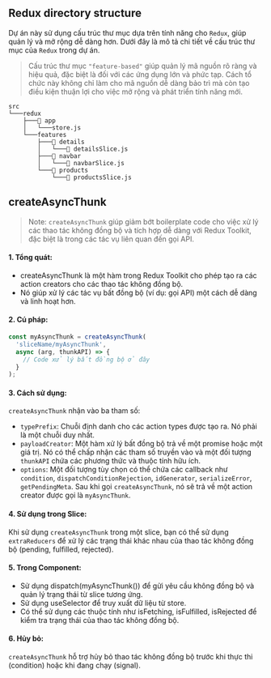 ## Redux directory structure

Dự án này sử dụng cấu trúc thư mục dựa trên tính năng cho `Redux`, giúp quản lý và mở rộng dễ dàng hơn. Dưới đây là mô tả chi tiết về cấu trúc thư mục của `Redux` trong dự án.

> Cấu trúc thư mục `"feature-based"` giúp quản lý mã nguồn rõ ràng và hiệu quả, đặc biệt là đối với các ứng dụng lớn và phức tạp. Cách tổ chức này không chỉ làm cho mã nguồn dễ dàng bảo trì mà còn tạo điều kiện thuận lợi cho việc mở rộng và phát triển tính năng mới.


```plaintext
src
└───redux
    ├───📁 app
    │   └───store.js
    └───features
        ├───📁 details
        │   └───📄 detailsSlice.js
        ├───📁 navbar
        │   └───📄 navbarSlice.js
        └───📁 products
            └───📄 productsSlice.js

```
## createAsyncThunk

>Note: `createAsyncThunk` giúp giảm bớt boilerplate code cho việc xử lý các thao tác không đồng bộ và tích hợp dễ dàng với Redux Toolkit, đặc biệt là trong các tác vụ liên quan đến gọi API.


#### 1. Tổng quát:
- createAsyncThunk là một hàm trong Redux Toolkit cho phép tạo ra các action creators cho các thao tác không đồng bộ.
- Nó giúp xử lý các tác vụ bất đồng bộ (ví dụ: gọi API) một cách dễ dàng và linh hoạt hơn.

#### 2. Cú pháp:

```jsx
const myAsyncThunk = createAsyncThunk(
  'sliceName/myAsyncThunk',
  async (arg, thunkAPI) => {
    // Code xử lý bất đồng bộ ở đây
  }
);
```

#### 3. Cách sử dụng:

`createAsyncThunk` nhận vào ba tham số:
- `typePrefix`: Chuỗi định danh cho các action types được tạo ra. Nó phải là một chuỗi duy nhất.
- `payloadCreator`: Một hàm xử lý bất đồng bộ trả về một promise hoặc một giá trị. Nó có thể chấp nhận các tham số truyền vào và một đối tượng `thunkAPI` chứa các phương thức và thuộc tính hữu ích.
- `options`: Một đối tượng tùy chọn có thể chứa các callback như `condition`, `dispatchConditionRejection`, `idGenerator`, `serializeError`, `getPendingMeta`.
Sau khi gọi `createAsyncThunk`, nó sẽ trả về một action creator được gọi là `myAsyncThunk`.

#### 4. Sử dụng trong Slice:


Khi sử dụng `createAsyncThunk` trong một slice, bạn có thể sử dụng `extraReducers` để xử lý các trạng thái khác nhau của thao tác không đồng bộ (pending, fulfilled, rejected).

#### 5. Trong Component:

- Sử dụng dispatch(myAsyncThunk()) để gửi yêu cầu không đồng bộ và quản lý trạng thái từ slice tương ứng.
- Sử dụng useSelector để truy xuất dữ liệu từ store.
- Có thể sử dụng các thuộc tính như isFetching, isFulfilled, isRejected để kiểm tra trạng thái của thao tác không đồng bộ.

#### 6. Hủy bỏ:

`createAsyncThunk` hỗ trợ hủy bỏ thao tác không đồng bộ trước khi thực thi (condition) hoặc khi đang chạy (signal).